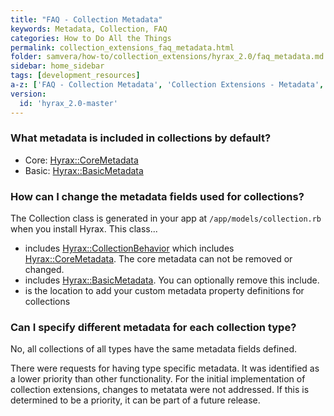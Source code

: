 ```yaml
---
title: "FAQ - Collection Metadata"
keywords: Metadata, Collection, FAQ
categories: How to Do All the Things
permalink: collection_extensions_faq_metadata.html
folder: samvera/how-to/collection_extensions/hyrax_2.0/faq_metadata.md
sidebar: home_sidebar
tags: [development_resources]
a-z: ['FAQ - Collection Metadata', 'Collection Extensions - Metadata', 'Metadata for Collections']
version:
  id: 'hyrax_2.0-master'
---
```


### What metadata is included in collections by default?

* Core: [Hyrax::CoreMetadata](https://github.com/samvera/hyrax/blob/master/app/models/concerns/hyrax/core_metadata.rb)
* Basic: [Hyrax::BasicMetadata](https://github.com/samvera/hyrax/blob/master/app/models/concerns/hyrax/basic_metadata.rb)

### How can I change the metadata fields used for collections?

The Collection class is generated in your app at `/app/models/collection.rb` when you install Hyrax.  This class...
 * includes [Hyrax::CollectionBehavior](https://github.com/samvera/hyrax/blob/master/app/models/concerns/hyrax/collection_behavior.rb) which includes [Hyrax::CoreMetadata](https://github.com/samvera/hyrax/blob/master/app/models/concerns/hyrax/core_metadata.rb).  The core metadata can not be removed or changed.
 * includes [Hyrax::BasicMetadata](https://github.com/samvera/hyrax/blob/master/app/models/concerns/hyrax/basic_metadata.rb).  You can optionally remove this include.
 * is the location to add your custom metadata property definitions for collections

### Can I specify different metadata for each collection type?

No, all collections of all types have the same metadata fields defined.

There were requests for having type specific metadata.  It was identified as a lower priority than other functionality.  For the initial implementation of collection extensions, changes to metatata were not addressed.  If this is determined to be a priority, it can be part of a future release.
